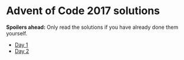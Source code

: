 # Advent of Code 2017 solutions

**Spoilers ahead:** Only read the solutions if you have already done them yourself.

+ [Day 1](src/day1.rs)
+ [Day 2](src/day2.rs)
